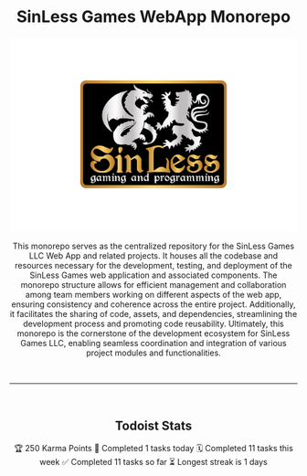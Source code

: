 <div align="center">
    <h1>SinLess Games WebApp Monorepo</h1>
    <a>
        <img src="Docs/images/logos/sinless-games/3.png" alt="SinLess Games LLC Logo">
    </a>
    <br/>
    <p>
        This monorepo serves as the centralized repository for the SinLess Games LLC Web App and related projects. It houses all the codebase and resources necessary for the development, testing, and deployment of the SinLess Games web application and associated components. The monorepo structure allows for efficient management and collaboration among team members working on different aspects of the web app, ensuring consistency and coherence across the entire project. Additionally, it facilitates the sharing of code, assets, and dependencies, streamlining the development process and promoting code reusability. Ultimately, this monorepo is the cornerstone of the development ecosystem for SinLess Games LLC, enabling seamless coordination and integration of various project modules and functionalities.
    </p>
</div>
<br/>

---

<br/>
<div align="center">
    <h2>Todoist Stats</h2>
    <!-- TODO-IST:START -->
🏆  250 Karma Points           
🌸  Completed 1 tasks today           
🗓  Completed 11 tasks this week           
✅  Completed 11 tasks so far           
⏳  Longest streak is 1 days
<!-- TODO-IST:END -->
</div>